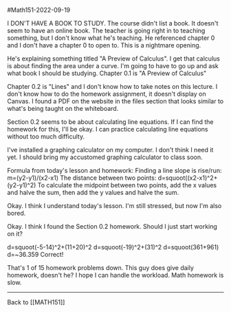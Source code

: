 #Math151-2022-09-19

I DON'T HAVE A BOOK TO STUDY.  The course didn't list a book.  It doesn't seem to have an online book.  The teacher is going right in to teaching something, but I don't know what he's teaching.  He referenced chapter 0 and I don't have a chapter 0 to open to.  This is a nightmare opening.

He's explaining something titled "A Preview of Calculus".  I get that calculus is about finding the area under a curve.  I'm going to have to go up and ask what book I should be studying.  Chapter 0.1 is "A Preview of Calculus"

Chapter 0.2 is "Lines" and I don't know how to take notes on this lecture.  I don't know how to do the homework assignment, it doesn't display on Canvas.  I found a PDF on the website in the files section that looks similar to what's being taught on the whiteboard.

Section 0.2 seems to be about calculating line equations.  If I can find the homework for this, I'll be okay.  I can practice calculating line equations without too much difficulty.

I've installed a graphing calculator on my computer.  I don't think I need it yet.  I should bring my accustomed graphing calculator to class soon.

Formula from today's lesson and homework:
Finding a line slope is rise/run: m=(y2-y1)/(x2-x1)
The distance between two points: d=squoot((x2-x1)^2+(y2-y1)^2)
To calculate the midpoint between two points, add the x values and halve the sum, then add the y values and halve the sum.

Okay.  I think I understand today's lesson.  I'm still stressed, but now I'm also bored.

Okay.  I think I found the Section 0.2 homework.  Should I just start working on it?

d=squoot(-5-14)^2+(11+20)^2
d=squoot(-19)^2+(31)^2
d=squoot(361+961)
d=~36.359
Correct!

That's 1 of 15 homework problems down.  This guy does give daily homework, doesn't he?  I hope I can handle the workload.  Math homework is slow.

---
Back to [[MATH151]]
